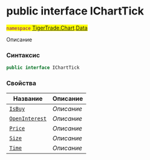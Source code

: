 
# public interface IChartTick
<mark style="color:purple;">`namespace` [TigerTrade.Chart](../../TigerTrade.Chart.md).[Data](../../TigerTrade.Chart/Data.md)



Описание

### Синтаксис
```csharp
public interface IChartTick
```


### Свойства
| Название | Описание |
| --- | --- |
| [`IsBuy`](./IChartTick.cs/Свойства/IsBuy.md) | *Описание* |
| [`OpenInterest`](./IChartTick.cs/Свойства/OpenInterest.md) | *Описание* |
| [`Price`](./IChartTick.cs/Свойства/Price.md) | *Описание* |
| [`Size`](./IChartTick.cs/Свойства/Size.md) | *Описание* |
| [`Time`](./IChartTick.cs/Свойства/Time.md) | *Описание* |



